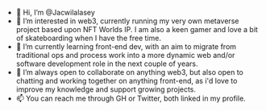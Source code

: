 - 👋 Hi, I’m @Jacwilalasey
- 👀 I’m interested in web3, currently running my very own metaverse project based upon NFT Worlds IP. I am also a keen gamer and love a bit of skateboarding when I have the free time. 
- 🌱 I’m currently learning front-end dev, with an aim to migrate from traditional ops and process work into a more dynamic web and/or software development role in the next couple of years.
- 💞️ I’m always open to collaborate on anything web3, but also open to chatting and working together on anything front-end, as i'd love to improve my knowledge and support growing projects.
- 📫 You can reach me through GH or Twitter, both linked in my profile. 

<!---
Jacwilalasey/Jacwilalasey is a ✨ special ✨ repository because its `README.md` (this file) appears on your GitHub profile.
You can click the Preview link to take a look at your changes.
--->
